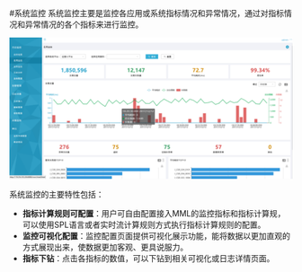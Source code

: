 #系统监控
系统监控主要是监控各应用或系统指标情况和异常情况，通过对指标情况和异常情况的各个指标来进行监控。

![](/white_paper/assets/系统监控1.png)

系统监控的主要特性包括：
* **指标计算规则可配置**：用户可自由配置接入MML的监控指标和指标计算规，可以使用SPL语言或者实时流计算规则方式执行指标计算规则的配置。
* **监控可视化配置**：监控配置页面提供可视化展示功能，能将数据以更加直观的方式展现出来，使数据更加客观、更具说服力。
* **指标下钻**：点击各指标的数值，可以下钻到相关可视化或日志详情页面。
